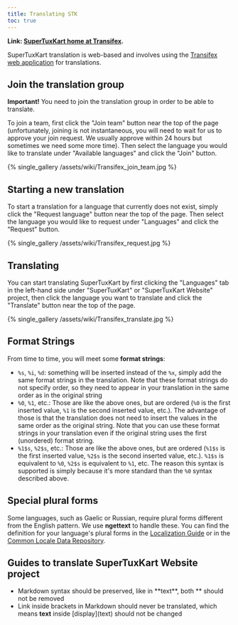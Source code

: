 ```yaml
---
title: Translating STK
toc: true
---
```

**Link: [SuperTuxKart home at Transifex](https://app.transifex.com/supertuxkart/).**

SuperTuxKart translation is web-based and involves using the [Transifex web application](https://app.transifex.com/supertuxkart/) for translations.

## Join the translation group

**Important!** You need to join the translation group in order to be able to translate.

To join a team, first click the "Join team" button near the top of the page (unfortunately, joining is not instantaneous, you will need to wait for us to approve your join request. We usually approve within 24 hours but sometimes we need some more time). Then select the language you would like to translate under "Available languages" and click the "Join" button.

{% single_gallery /assets/wiki/Transifex_join_team.jpg %}

## Starting a new translation

To start a translation for a language that currently does not exist, simply click the "Request language" button near the top of the page. Then select the language you would like to request under "Languages" and click the "Request" button.

{% single_gallery /assets/wiki/Transifex_request.jpg %}

## Translating

You can start translating SuperTuxKart by first clicking the "Languages" tab in the left-hand side under "SuperTuxKart" or "SuperTuxKart Website" project, then click the language you want to translate and click the "Translate" button near the top of the page.

{% single_gallery /assets/wiki/Transifex_translate.jpg %}

## Format Strings

From time to time, you will meet some **format strings**:

* `%s`, `%i`, `%d`: something will be inserted instead of the `%x`, simply add the same format strings in the translation. Note that these format strings do not specify order, so they need to appear in your translation in the same order as in the original string
* `%0`, `%1`, etc.: Those are like the above ones, but are ordered (`%0` is the first inserted value, `%1` is the second inserted value, etc.). The advantage of those is that the translation does not need to insert the values in the same order as the original string. Note that you can use these format strings in your translation even if the original string uses the first (unordered) format string.
* `%1$s`, `%2$s`, etc.: Those are like the above ones, but are ordered (`%1$s` is the first inserted value, `%2$s` is the second inserted value, etc.). `%1$s` is equivalent to `%0`, `%2$s` is equivalent to `%1`, etc. The reason this syntax is supported is simply because it's more standard than the `%0` syntax described above.

## Special plural forms

Some languages, such as Gaelic or Russian, require plural forms different from the English pattern. We use **ngettext** to handle these. You can find the definition for your language's plural forms in the [Localization Guide](https://docs.translatehouse.org/projects/localization-guide/en/latest/l10n/pluralforms.html) or in the [Common Locale Data Repository](https://www.unicode.org/cldr/cldr-aux/charts/26/supplemental/language_plural_rules.html).

## Guides to translate SuperTuxKart Website project

* Markdown syntax should be preserved, like in \*\*text\*\*, both \*\* should not be removed
* Link inside brackets in Markdown should never be translated, which means **text** inside \[display\](text) should not be changed

